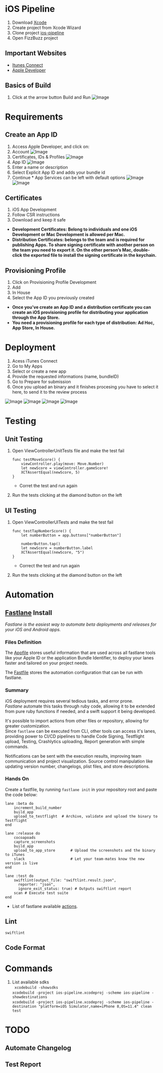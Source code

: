  # iOS Pipeline
 1. Download [Xcode](https://itunes.apple.com/us/app/xcode/id497799835?ls=1&mt=12)
 2. Create project from Xcode Wizard
 3. Clone project [ios-pipeline](https://github.com/nortonpmjr/ios-pipeline)
 4. Open FizzBuzz project


 ## Important Websites
 * [Itunes Connect](https://appstoreconnect.apple.com)
 * [Apple Developer](https://developer.apple.com/account/#/overview/27F3ZKLUK9)
    
## Basics of Build
 1. Click at the arrow button Build and Run
![Image](images/xc-run.png)

# Requirements

## Create an App ID  
1. Access Apple Developer, and click on:  
2. Account ![Image](images/apple-dev-account.png)  
3. Certificates, IDs & Profiles ![Image](images/apple-dev-home.png)
4. App ID ![Image](images/appid.png)
5. Enter a name or description  
6. Select Explicit App ID and adds your bundle id  
7. Continue * App Services can be left with default options
![Image](images/appid-register-0.png)  ![Image](images/appid-register-1.png)

## Certificates
1. iOS App Development  
2. Follow CSR instructions  
3. Download and keep it safe  

* **Development Certificates: Belong to individuals and one iOS Development or Mac Development is allowed per Mac.**  
* **Distribution Certificates: belongs to the team and is required for publishing Apps. To share signing certificate with another person on the team you need to export it. On the other person’s Mac, double-click the exported file to install the signing certificate in the keychain.**  

## Provisioning Profile  
1. Click on Provisioning Profile Development
2. Add
3. In House
4. Select the App ID you previously created  

* **Once you’ve create an App ID and a distribution certificate you can create an iOS provisioning profile for distributing your application through the App Store.**  
* **You need a provisioning profile for each type of distribution: Ad Hoc, App Store, In House.**

# Deployment
1. Acess iTunes Connect  
2. Go to My Apps  
3. Select or create a new app  
4. Provide the requested informations (name, bundleID)
5. Go to Prepare for submission  
6. Once you upload an binary and it finishes procesing you have to select it here, to send it to the review process

![Image](images/itc-home.png)
![Image](images/itc-apps.png)
![Image](images/itc-app-menu.png)
![Image](images/itc-submission-binary.png)

# Testing
    
##  Unit Testing
    
1.  Open ViewControllerUnitTests file and make the test fail
    
    ```
    func testMoveScore() {
        viewController.play(move: Move.Number)
        let newScore = viewController.gameScore!
        XCTAssertEqual(newScore, 5)
    }
    ```

    * Corret the test and run again
    
2. Run the tests clicking at the diamond button on the left
    
## UI Testing
1. Open ViewControllerUITests and make the test fail

    ```
    func testTapNumberScore() {
        let numberButton = app.buttons["numberButton"]
        
        numberButton.tap()
        let newScore = numberButton.label
        XCTAssertEqual(newScore, "5")
    }
    ```

    * Correct the test and run again

2. Run the tests clicking at the diamond button on the left

# Automation

## [Fastlane](https://docs.fastlane.tools) Install
_Fastlane is the easiest way to automate beta deployments and releases for your iOS and Android apps._

### Files Definition

The [Appfile](https://docs.fastlane.tools/advanced/Appfile/) stores useful information that are used across all fastlane tools like your Apple ID or the application Bundle Identifier, to deploy your lanes faster and tailored on your project needs. 

The [Fastfile](https://docs.fastlane.tools/advanced/Fastfile/) stores the automation configuration that can be run with fastlane.

### Summary

iOS deployment requires several tedious tasks, and error prone.  
_Fastlane_ automate this tasks through ruby code, allowing it to be extended from pure ruby functions if needed, and a swift support it being developed. 

It's possible to import actions from other files or repository, allowing for greater customization.  
Since ```fastlane``` can be executed from CLI, other tools can access it's lanes, providing power to CI/CD pipelines to handle Code Signing, Testflight upload, Testing, Crashlytics uploading, Report generation with simple commands.

Notifications can be sent with the execution results, improving team communication and project visualization. Source control manipulation like updating version number, changelogs, plist files, and store descriptions.

### Hands On

Create a fastfile, by running ```fastlane init``` in your repository root and paste the code below:

```
lane :beta do
    increment_build_number
    build_app
    upload_to_testflight  # Archive, validate and upload the binary to Testflight
end

lane :release do
    cocoapoads
    capture_screenshots
    build_app
    upload_to_app_store       # Upload the screenshots and the binary to iTunes
    slack                     # Let your team-mates know the new version is live
end

lane :test do
    swiftlint(output_file: "swiftlint.result.json", 
      reporter: "json", 
      ignore_exit_status: true) # Outputs swiftlint report
    scan # Execute test suite
end
```

* List of fastlane available [actions](https://docs.fastlane.tools/actions/).

    
## Lint
    swiftlint
    
## Code Format
    

# Commands

1. List available sdks  
    `` xcodebuild -showsdks``  
    ``xcodebuild -project ios-pipeline.xcodeproj -scheme ios-pipeline -showdestinations``  
    ``xcodebuild -project ios-pipeline.xcodeproj -scheme ios-pipeline -destination "platform=iOS Simulator,name=iPhone 8,OS=11.4" clean test``


# TODO

## Automate Changelog
## Test Report
    

